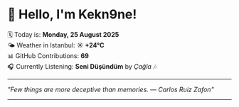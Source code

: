 # 👋 Hello, I'm Kekn9ne!

🗓️ Today is: **Monday, 25 August 2025**  
🌤️ Weather in Istanbul: **☀️   +24°C**  
📊 GitHub Contributions: **69**  
🎧 Currently Listening: **Seni Düşündüm** by *Çağla* 🎶

---

_"Few things are more deceptive than memories. — *Carlos Ruiz Zafon*"_

---
